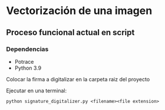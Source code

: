 # Vectorización de una imagen
## Proceso funcional actual en script
### Dependencias
+ Potrace
+ Python 3.9

Colocar la firma a digitalizar en la carpeta raiz del proyecto

Ejecutar en una terminal:
~~~
python signature_digitalizer.py <filename><file extension>
~~~